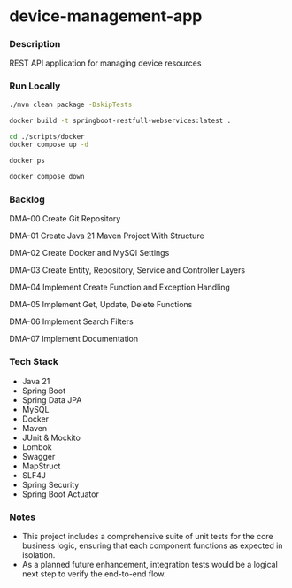 # device-management-app

### Description 
REST API application for managing device resources

### Run Locally
```bash
./mvn clean package -DskipTests 
```

```bash
docker build -t springboot-restfull-webservices:latest . 
```

```bash
cd ./scripts/docker
docker compose up -d
```

```bash
docker ps
```

```bash
docker compose down
```

### Backlog

DMA-00 Create Git Repository

DMA-01 Create Java 21 Maven Project With Structure

DMA-02 Create Docker and MySQl Settings

DMA-03 Create Entity, Repository, Service and Controller Layers

DMA-04 Implement Create Function and Exception Handling

DMA-05 Implement Get, Update, Delete Functions

DMA-06 Implement Search Filters

DMA-07 Implement Documentation

### Tech Stack
- Java 21
- Spring Boot
- Spring Data JPA
- MySQL
- Docker
- Maven
- JUnit & Mockito
- Lombok
- Swagger
- MapStruct
- SLF4J
- Spring Security
- Spring Boot Actuator

### Notes

- This project includes a comprehensive suite of unit tests for the core business logic, ensuring that each component functions as expected in isolation.
- As a planned future enhancement, integration tests would be a logical next step to verify the end-to-end flow.

